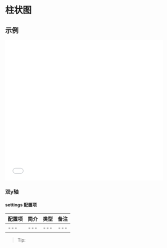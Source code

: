 # 柱状图

## 示例

<iframe width="100%" height="450" src="//jsfiddle.net/xiaoluoboding/hryjek7j/18/embedded/result,html,js/?bodyColor=fff" allowfullscreen="allowfullscreen" frameborder="0"></iframe>

### 双y轴

<vuep template="#twoYaxis"></vuep>

<script v-pre type="text/x-template" id="twoYaxis">
<template>
  <ve-bar-chart :data="chartData" />
</template>

<script>
 module.exports = {
    components: {
    	VeBarChart: window['ve-charts'].default.VeBarChart
  	},
    created: function() {
      this.chartData = {
        dimension: ['1月', '2月', '3月', '4月', '5月', '6月', '7月', '8月', '9月', '10月', '11月', '12月'],
        measure: [{
          name: '蒸发量',
          data: [2, 4.9, 7, 23.2, 25.6, 76.7, 135.6, 162.2, 32.6, 20, 6.4, 3.3]
        }, {
          name: '降水量',
          data: [2.6, 5.9, 9, 26.4, 28.7, 70.7, 175.6, 182.2, 48.7, 18.8, 6, 2.3]
        }]
      }
    }
  }
</script>
</script>


#### settings 配置项

| 配置项 | 简介 | 类型 | 备注 |
| --- | --- | --- | --- |
| --- | --- | --- | --- |

> Tip:
